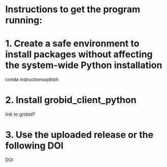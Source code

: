 # Instructions to get the program running:
# 1. Create a safe environment to install packages without affecting the system-wide Python installation
conda instructionssjdhbh

# 2. Install grobid_client_python
link to grobid?

# 3. Use the uploaded release or the following DOI
DOI

